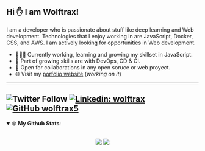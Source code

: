 ## Hi ✋ I am Wolftrax!
I am a developer who is passionate about stuff like deep learning and Web development. Technologies that I enjoy working in are JavaScript, Docker, CSS, and  AWS. I am actively looking for opportunities in Web development.
- 👨🏽‍💻 Currently working, learning and growing my skillset in JavaScript.
- 🤖 Part of growing skills are with DevOps, CD & CI.
- 🤝 Open for collaborations in any open soruce or web proyect.
- 🌐 Visit my [porfolio website](https://wolftrax5.vercel.app/) (*working on it*)
---
![Twitter Follow](https://img.shields.io/twitter/follow/wolftrax05?label=wolftrax&style=social)
[![Linkedin: wolftrax](https://img.shields.io/badge/-wolftrax-blue?style=flat-square&logo=Linkedin&logoColor=white&link=https://www.linkedin.com/in/wolftrax/)](https://www.linkedin.com/in/wolftrax/)
[![GitHub wolftrax5](https://img.shields.io/github/followers/wolftrax5?label=follow&style=social)](https://github.com/wolftrax5)
---
<details open>
 <summary> 🤓 <b>My Github Stats</b>: </summary>
<br>
<p align = "center">
  <img src = "https://github-readme-stats.vercel.app/api?username=wolftrax5&show_icons=true&theme=chartreuse-dark&line_height=27&count_private=true">
  <img src = "https://github-readme-stats.vercel.app/api/top-langs/?username=wolftrax5&hide=css,java,html&theme=chartreuse-dark&count_private=true">
</p>
</details>
<br>
